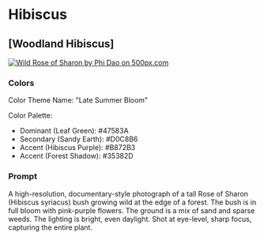 # Hibiscus

## [Woodland Hibiscus]

[![Wild Rose of Sharon by Phi Dao on 500px.com](https://drscdn.500px.org/photo/1116570008/q%3D75_m%3D600_k%3D1/v2?sig=22262db68632b54c290c3576c9236d34baaaa7f895db3d90836bba9f93097044)](https://500px.com/photo/1116570008/wild-rose-of-sharon-by-phi-dao)

### Colors

Color Theme Name: "Late Summer Bloom"

Color Palette: 

- Dominant (Leaf Green): #47583A
- Secondary (Sandy Earth): #D0C8B6
- Accent (Hibiscus Purple): #B872B3
- Accent (Forest Shadow): #35382D

### Prompt

A high-resolution, documentary-style photograph of a tall Rose of Sharon (Hibiscus syriacus) bush growing wild at the edge of a forest. The bush is in full bloom with pink-purple flowers. The ground is a mix of sand and sparse weeds. The lighting is bright, even daylight. Shot at eye-level, sharp focus, capturing the entire plant.